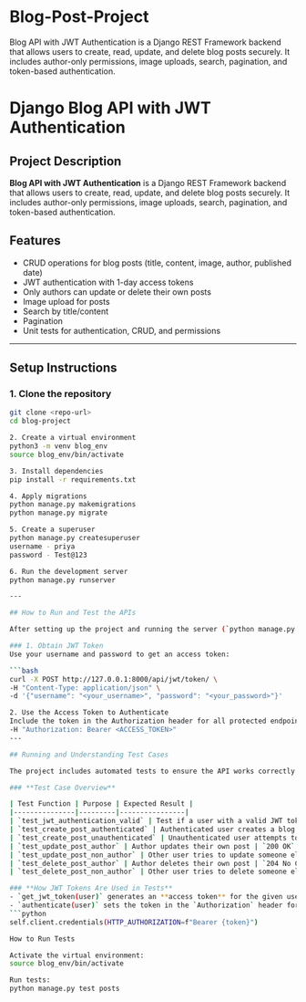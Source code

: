 # Blog-Post-Project
Blog API with JWT Authentication is a Django REST Framework backend that allows users to create, read, update, and delete blog posts securely. It includes author-only permissions, image uploads, search, pagination, and token-based authentication.

# Django Blog API with JWT Authentication

## Project Description
**Blog API with JWT Authentication** is a Django REST Framework backend that allows users to create, read, update, and delete blog posts securely. It includes author-only permissions, image uploads, search, pagination, and token-based authentication.  

## Features
- CRUD operations for blog posts (title, content, image, author, published date)  
- JWT authentication with 1-day access tokens  
- Only authors can update or delete their own posts  
- Image upload for posts  
- Search by title/content  
- Pagination
- Unit tests for authentication, CRUD, and permissions  

---

## Setup Instructions

### 1. Clone the repository
```bash
git clone <repo-url>
cd blog-project

2. Create a virtual environment
python3 -m venv blog_env
source blog_env/bin/activate

3. Install dependencies
pip install -r requirements.txt

4. Apply migrations
python manage.py makemigrations
python manage.py migrate

5. Create a superuser
python manage.py createsuperuser
username - priya
password - Test@123

6. Run the development server
python manage.py runserver

---

## How to Run and Test the APIs

After setting up the project and running the server (`python manage.py runserver`), you can access and test the API endpoints as follows:

### 1. Obtain JWT Token
Use your username and password to get an access token:

```bash
curl -X POST http://127.0.0.1:8000/api/jwt/token/ \
-H "Content-Type: application/json" \
-d '{"username": "<your_username>", "password": "<your_password>"}'

2. Use the Access Token to Authenticate
Include the token in the Authorization header for all protected endpoints:
-H "Authorization: Bearer <ACCESS_TOKEN>"
---

## Running and Understanding Test Cases

The project includes automated tests to ensure the API works correctly with JWT authentication, CRUD operations, and author permissions.

### **Test Case Overview**

| Test Function | Purpose | Expected Result |
|---------------|---------|----------------|
| `test_jwt_authentication_valid` | Test if a user with a valid JWT token can access `/api/posts/` | `200 OK` |
| `test_create_post_authenticated` | Authenticated user creates a blog post | `201 Created` |
| `test_create_post_unauthenticated` | Unauthenticated user attempts to create a post | `401 Unauthorized` |
| `test_update_post_author` | Author updates their own post | `200 OK` |
| `test_update_post_non_author` | Other user tries to update someone else’s post | `403 Forbidden` |
| `test_delete_post_author` | Author deletes their own post | `204 No Content` |
| `test_delete_post_non_author` | Other user tries to delete someone else’s post | `403 Forbidden` |

### **How JWT Tokens Are Used in Tests**
- `get_jwt_token(user)` generates an **access token** for the given user.
- `authenticate(user)` sets the token in the `Authorization` header for all subsequent requests:
```python
self.client.credentials(HTTP_AUTHORIZATION=f"Bearer {token}")

How to Run Tests

Activate the virtual environment:
source blog_env/bin/activate

Run tests:
python manage.py test posts




